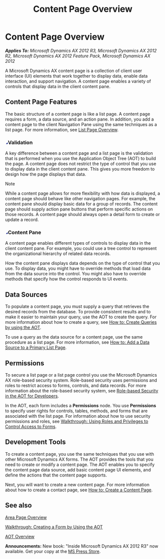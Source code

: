 ﻿---
title: Content Page Overview
TOCTitle: Content Page Overview
ms:assetid: 949e08e3-53ce-4068-8c6f-9ff6925707be
ms:mtpsurl: https://msdn.microsoft.com/en-us/library/Cc605868(v=AX.60)
ms:contentKeyID: 35247597
ms.date: 05/18/2015
mtps_version: v=AX.60
---

# Content Page Overview 


_**Applies To:** Microsoft Dynamics AX 2012 R3, Microsoft Dynamics AX 2012 R2, Microsoft Dynamics AX 2012 Feature Pack, Microsoft Dynamics AX 2012_

A Microsoft Dynamics AX content page is a collection of client user interface (UI) elements that work together to display data, enable data interaction, and support navigation. A content page enables a variety of controls that display data in the client content pane.

## Content Page Features

The basic structure of a content page is like a list page. A content page requires a form, a data source, and an action pane. In addition, you add a content page to the client Navigation Pane using the same techniques as a list page. For more information, see [List Page Overview](list-page-overview.md).

### ![Cc605868.collapse\_all(en-us,AX.60).gif](images/Gg863931.collapse_all(en-us,AX.60).gif "Cc605868.collapse_all(en-us,AX.60).gif")Validation

A key difference between a content page and a list page is the validation that is performed when you use the Application Object Tree (AOT) to build the page. A content page does not restrict the type of control that you use to display data in the client content pane. This gives you more freedom to design how the page displays that data.


> [!NOTE]
> <P>While a content page allows for more flexibility with how data is displayed, a content page should behave like other navigation pages. For example, the content pane should display basic data for a group of records. The content page should supply action pane buttons that perform specific actions on those records. A content page should always open a detail form to create or update a record.</P>



### ![Cc605868.collapse\_all(en-us,AX.60).gif](images/Gg863931.collapse_all(en-us,AX.60).gif "Cc605868.collapse_all(en-us,AX.60).gif")Content Pane

A content page enables different types of controls to display data in the client content pane. For example, you could use a tree control to represent the organizational hierarchy of related data records.

How the content pane displays data depends on the type of control that you use. To display data, you might have to override methods that load data from the data source into the control. You might also have to override methods that specify how the control responds to UI events.

## Data Sources

To populate a content page, you must supply a query that retrieves the desired records from the database. To provide consistent results and to make it easier to maintain your query, use the AOT to create the query. For more information about how to create a query, see [How to: Create Queries by using the AOT](how-to-create-queries-by-using-the-aot.md).

To use a query as the data source for a content page, use the same procedure as a list page. For more information, see [How to: Add a Data Source to a Primary List Page](how-to-add-a-data-source-to-a-primary-list-page.md).

## Permissions

To secure a list page or a list page control you use the Microsoft Dynamics AX role-based security system. Role-based security uses permissions and roles to restrict access to forms, controls, and data records. For more information about the role-based security system, see [Role-based Security in the AOT for Developers](role-based-security-in-the-aot-for-developers.md).

In the AOT, each form includes a **Permissions** node. You use **Permissions** to specify user rights for controls, tables, methods, and forms that are associated with the list page. For information about how to use security permissions and roles, see [Walkthrough: Using Roles and Privileges to Control Access to Forms](walkthrough-using-roles-and-privileges-to-control-access-to-forms.md).

## Development Tools

To create a content page, you use the same techniques that you use with other Microsoft Dynamics AX forms. The AOT provides the tools that you need to create or modify a content page. The AOT enables you to specify the content page data source, add basic content page UI elements, and define the actions that the content page supports.

Next, you will want to create a new content page. For more information about how to create a contact page, see [How to: Create a Content Page](how-to-create-a-content-page.md).

## See also

[Area Page Overview](area-page-overview.md)

[Walkthrough: Creating a Form by Using the AOT](walkthrough-creating-a-form-by-using-the-aot.md)

[AOT Overview](aot-overview.md)

  
**Announcements:** New book: "Inside Microsoft Dynamics AX 2012 R3" now available. Get your copy at the [MS Press Store](https://www.microsoftpressstore.com/store/inside-microsoft-dynamics-ax-2012-r3-9780735685109).

